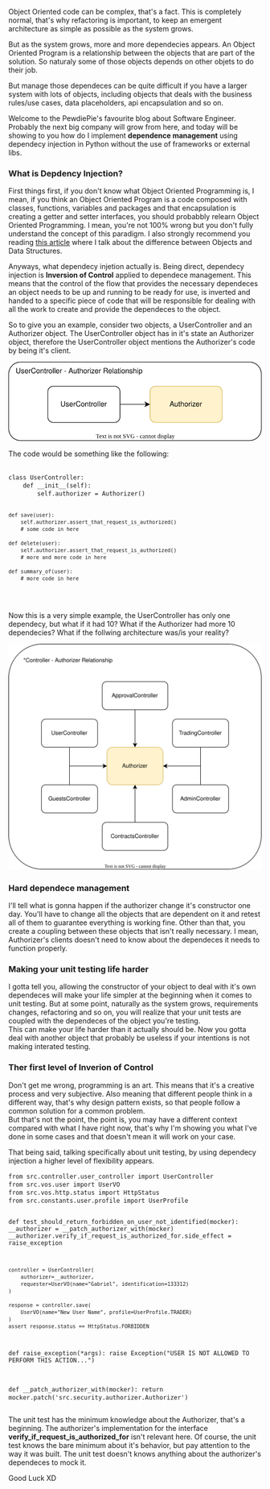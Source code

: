 <div style="text-align: left;">
    <p>
        Object Oriented code can be complex, that's a fact.
        This is completely normal, that's why refactoring is important,
        to keep an emergent architecture as simple as possible
        as the system grows.
    </p>
    <p>
        But as the system grows, more and more dependecies appears.
        An Object Oriented Program is a relationship between the
        objects that are part of the solution. So naturaly some of
        those objects depends on other objets to do their job. 
    </p>
    <p>
        But manage those dependeces can be quite difficult if you have
        a larger system with lots of objects, including objects
        that deals with the business rules/use cases, data placeholders,
        api encapsulation and so on.
    </p>
    <p>
        Welcome to the PewdiePie's favourite blog about Software Engineer.
        Probably the next big company will grow from here, and today will
        be showing to you how do I implement <b>dependence management</b>
        using dependecy injection in Python without the use of frameworks or
        external libs.
    </p>
    <h3>What is Depdency Injection?</h3>
    <p>
        First things first, if you don't know what Object Oriented Programming
        is, I mean, if you think an Object Oriented Program
        is a code composed with classes, functions, variables and packages
        and that encapsulation is creating a getter and setter interfaces, you
        should probabbly relearn Object Oriented Programming. I mean, you're not
        100% wrong but you don't fully understand the concept of this paradigm.
        I also strongly recommend you reading 
        <a href="#" target="_blank">this article</a> where I talk about 
        the difference between Objects and Data Structures.
    </p>
    <p>
        Anyways, what dependecy injetion actually is. Being direct,
        dependecy injection is <b>Inversion of Control</b> applied to
        dependece management. This means that the control of the flow
        that provides the necessary dependeces an object needs
        to be up and running to be ready for use, is inverted and handed to
        a specific piece of code that will be responsible for dealing
        with all the work to create and provide the dependeces to the object.
    </p>
    <p>
        So to give you an example, consider two objects, a UserController and
        an Authorizer object. The UserController object has in it's
        state an Authorizer object, therefore the UserController object
        mentions the Authorizer's code by being it's client.
    </p>
    <img class="post-img" src="images/design-patterns-dependecy-injection-python/dependecy-injection-python-UserController.svg" alt="UserController - Authorizer relationship">
    <p>The code would be something like the following:</p>
<pre class="brush: python">
<code>
class UserController:
    def __init__(self):
        self.authorizer = Authorizer()

    def save(user):
        self.authorizer.assert_that_request_is_authorized()
        # some code in here

    def delete(user):
        self.authorizer.assert_that_request_is_authorized()
        # more and more code in here

    def summary_of(user):
        # more code in here
</code>
</pre>
    <p>
        Now this is a very simple example, the UserController has only
        one dependecy, but what if it had 10? What if the Authorizer
        had more 10 dependecies? What if the follwing architecture
        was/is your reality?
    </p>
    <img class="post-img" src="images/design-patterns-dependecy-injection-python/dependecy-injection-python-MultipleControllers.svg" alt="Controllers - Authorizer relationship">
    <h3>Hard dependece management</h3>
    <p>
        I'll tell what is gonna happen if the authorizer change it's
        constructor one day. You'll have to change all the objects
        that are dependent on it and retest all of them to guarantee
        everything is working fine. Other than that, you create
        a coupling between these objects that isn't really necessary.
        I mean, Authorizer's clients doesn't need to know about the
        dependeces it needs to function properly.
    </p>
    <h3>Making your unit testing life harder</h3>
    <p>
        I gotta tell you, allowing the constructor of your object
        to deal with it's own dependeces will make your life simpler
        at the beginning when it comes to unit testing. But at some
        point, naturally as the system grows, requirements changes,
        refactoring and so on, you will realize that your unit tests
        are coupled with the dependeces of the object you're testing.
        <br>
        This can make your life harder than it actually should be. Now
        you gotta deal with another object that probably be useless if
        your intentions is not making interated testing.
    </p>
    <h3>Ther first level of Inverion of Control</h3>
    <p>
        Don't get me wrong, programming is an art. This means that
        it's a creative process and very subjective. Also meaning that
        different people think in a different way, that's why design pattern
        exists, so that people follow a common solution for a common problem.
        <br>
        But that's not the point, the point is, you may have a different
        context compared with what I have right now, that's why I'm showing
        you what I've done in some cases and that doesn't mean it will work
        on your case.
    </p>
    <p>
        That being said, talking specifically about unit testing,
        by using dependecy injection a higher level of flexibility
        appears.
    </p>
<pre class="brush: python">
<code>from src.controller.user_controller import UserController
from src.vos.user import UserVO
from src.vos.http.status import HttpStatus
from src.constants.user.profile import UserProfile


def test_should_return_forbidden_on_user_not_identified(mocker):
    __authorizer = __patch_authorizer_with(mocker)
    __authorizer.verify_if_request_is_authorized_for.side_effect = raise_exception

    controller = UserController(
        authorizer=__authorizer,
        requester=UserVO(name="Gabriel", identification=133312)
    )

    response = controller.save(
        UserVO(name="New User Name", profile=UserProfile.TRADER)
    )
    assert response.status == HttpStatus.FORBIDDEN


def raise_exception(*args):
    raise Exception("USER IS NOT ALLOWED TO PERFORM THIS ACTION...")


def __patch_authorizer_with(mocker):
    return mocker.patch('src.security.authorizer.Authorizer')
</code>
</pre>
    <p>
        The unit test has the minimum knowledge about the Authorizer, that's a beginning.
        The authorizer's implementation for the interface <b>verify_if_request_is_authorized_for</b>
        isn't relevant here. Of course, the unit test knows the bare minimum about it's behavior,
        but pay attention to the way it was built. The unit test doesn't knows anything about
        the authorizer's dependeces to mock it.
    </p>
    Good Luck XD
</div>